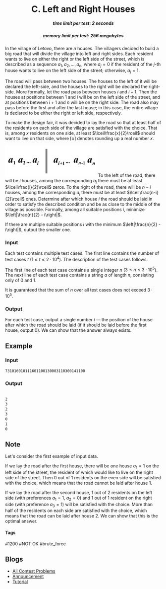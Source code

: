 <h1 style='text-align: center;'> C. Left and Right Houses</h1>

<h5 style='text-align: center;'>time limit per test: 2 seconds</h5>
<h5 style='text-align: center;'>memory limit per test: 256 megabytes</h5>

In the village of Letovo, there are $n$ houses. The villagers decided to build a big road that will divide the village into left and right sides. Each resident wants to live on either the right or the left side of the street, which is described as a sequence $a_1, a_2, \dots, a_n$, where $a_j = 0$ if the resident of the $j$-th house wants to live on the left side of the street; otherwise, $a_j = 1$.

The road will pass between two houses. The houses to the left of it will be declared the left-side, and the houses to the right will be declared the right-side. More formally, let the road pass between houses $i$ and $i+1$. Then the houses at positions between $1$ and $i$ will be on the left side of the street, and at positions between $i+1$ and $n$ will be on the right side. The road also may pass before the first and after the last house; in this case, the entire village is declared to be either the right or left side, respectively.

To make the design fair, it was decided to lay the road so that at least half of the residents on each side of the village are satisfied with the choice. That is, among $x$ residents on one side, at least $\lceil\frac{x}{2}\rceil$ should want to live on that side, where $\lceil x \rceil$ denotes rounding up a real number $x$.

 ![](images/c964b69f630587220d2fa40008a3f4f26b05a673.png) To the left of the road, there will be $i$ houses, among the corresponding $a_j$ there must be at least $\lceil\frac{i}{2}\rceil$ zeros. To the right of the road, there will be $n-i$ houses, among the corresponding $a_j$ there must be at least $\lceil\frac{n-i}{2}\rceil$ ones. Determine after which house $i$ the road should be laid in order to satisfy the described condition and be as close to the middle of the village as possible. Formally, among all suitable positions $i$, minimize $\left|\frac{n}{2} - i\right|$.

If there are multiple suitable positions $i$ with the minimum $\left|\frac{n}{2} - i\right|$, output the smaller one.

### Input

Each test contains multiple test cases. The first line contains the number of test cases $t$ ($1 \le t \le 2\cdot 10^4$). The description of the test cases follows.

The first line of each test case contains a single integer $n$ ($3 \le n \le 3\cdot 10^5$). The next line of each test case contains a string $a$ of length $n$, consisting only of $0$ and $1$.

It is guaranteed that the sum of $n$ over all test cases does not exceed $3\cdot 10^5$.

### Output

For each test case, output a single number $i$ — the position of the house after which the road should be laid (if it should be laid before the first house, output $0$). We can show that the answer always exists.

## Example

### Input


```text
731016010111601100130003110300141100
```
### Output

```text

2
3
2
3
0
1
0

```
## Note

Let's consider the first example of input data.

If we lay the road after the first house, there will be one house $a_1 = 1$ on the left side of the street, the resident of which would like to live on the right side of the street. Then $0$ out of $1$ residents on the even side will be satisfied with the choice, which means that the road cannot be laid after house $1$.

If we lay the road after the second house, $1$ out of $2$ residents on the left side (with preferences $a_1 = 1$, $a_2 = 0$) and $1$ out of $1$ resident on the right side (with preference $a_3 = 1$) will be satisfied with the choice. More than half of the residents on each side are satisfied with the choice, which means that the road can be laid after house $2$. We can show that this is the optimal answer.



#### Tags 

#1200 #NOT OK #brute_force 

## Blogs
- [All Contest Problems](../Codeforces_Round_935_(Div._3).md)
- [Announcement](../blogs/Announcement.md)
- [Tutorial](../blogs/Tutorial.md)
